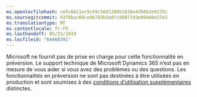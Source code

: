 ```yaml
---
ms.openlocfilehash: ce5c6611ec9c59c5681286b1816e4366b2e9135c
ms.sourcegitcommit: 93f8bac60cebb783b3a8fc8887193e094d4e27e2
ms.translationtype: MT
ms.contentlocale: fr-FR
ms.lasthandoff: 05/25/2019
ms.locfileid: "64460391"
---
```

Microsoft ne fournit pas de prise en charge pour cette fonctionnalité en préversion. Le support technique de Microsoft Dynamics 365 n’est pas en mesure de vous aider si vous avez des problèmes ou des questions. Les fonctionnalités en préversion ne sont pas destinées à être utilisées en production et sont soumises à des [conditions d’utilisation supplémentaires](http://go.microsoft.com/fwlink/p/?LinkId=511446) distinctes.